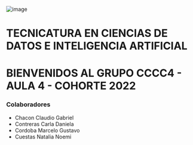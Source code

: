 ![image](https://user-images.githubusercontent.com/101228469/172445821-245dee9a-7c37-4f00-97b4-7c03965467f3.png)
# TECNICATURA EN CIENCIAS DE DATOS E INTELIGENCIA ARTIFICIAL
# BIENVENIDOS AL GRUPO CCCC4 - AULA 4 - COHORTE 2022
### Colaboradores 
- Chacon Claudio Gabriel
- Contreras Carla Daniela
- Cordoba Marcelo Gustavo
- Cuestas Natalia Noemi                    
